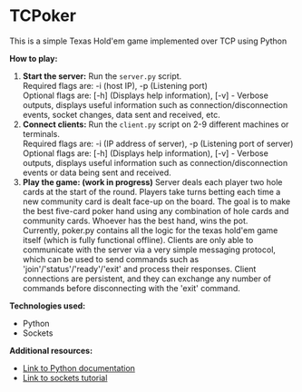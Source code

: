 # TCPoker

This is a simple Texas Hold'em game implemented over TCP using Python

**How to play:**
1. **Start the server:** Run the `server.py` script. \
        Required flags are: -i (host IP), -p (Listening port) \
        Optional flags are: [-h] (Displays help information), [-v] - Verbose outputs, displays useful information such as connection/disconnection events, socket changes, data sent and received, etc. 
2. **Connect clients:** Run the `client.py` script on 2-9 different machines or terminals. \
        Required flags are: -i (IP address of server), -p (Listening port of server) \
        Optional flags are: [-h] (Displays help information), [-v] - Verbose outputs, displays useful information such as connection/disconnection events or data being sent and received. 
3. **Play the game: (work in progress)** Server deals each player two hole cards at the start of the round. Players take turns betting each time a new community card is dealt face-up on the board. The goal is to make the best five-card poker hand using any combination of hole cards and community cards. Whoever has the best hand, wins the pot. \
Currently, poker.py contains all the logic for the texas hold'em game itself (which is fully functional offline). Clients are only able to communicate with the server via a very simple messaging protocol, which can be used to send commands such as 'join'/'status'/'ready'/'exit' and process their responses. Client connections are persistent, and they can exchange any number of commands before disconnecting with the 'exit' command. 

**Technologies used:**
* Python
* Sockets

**Additional resources:**
* [Link to Python documentation](https://docs.python.org/3/)
* [Link to sockets tutorial](https://docs.python.org/3/howto/sockets.html)
    
